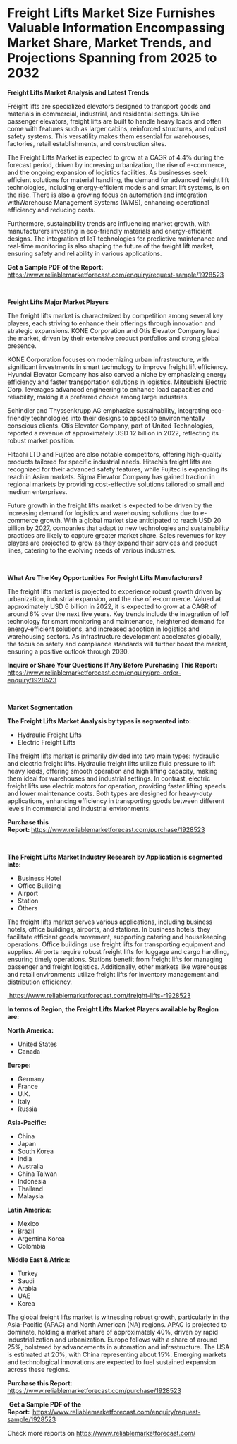 <p><h1>Freight Lifts Market Size Furnishes Valuable Information Encompassing Market Share, Market Trends, and Projections Spanning from 2025 to 2032</h1></p><p><strong>Freight Lifts Market Analysis and Latest Trends</strong></p>
<p><p>Freight lifts are specialized elevators designed to transport goods and materials in commercial, industrial, and residential settings. Unlike passenger elevators, freight lifts are built to handle heavy loads and often come with features such as larger cabins, reinforced structures, and robust safety systems. This versatility makes them essential for warehouses, factories, retail establishments, and construction sites.</p><p>The Freight Lifts Market is expected to grow at a CAGR of 4.4% during the forecast period, driven by increasing urbanization, the rise of e-commerce, and the ongoing expansion of logistics facilities. As businesses seek efficient solutions for material handling, the demand for advanced freight lift technologies, including energy-efficient models and smart lift systems, is on the rise. There is also a growing focus on automation and integration withWarehouse Management Systems (WMS), enhancing operational efficiency and reducing costs.</p><p>Furthermore, sustainability trends are influencing market growth, with manufacturers investing in eco-friendly materials and energy-efficient designs. The integration of IoT technologies for predictive maintenance and real-time monitoring is also shaping the future of the freight lift market, ensuring safety and reliability in various applications.</p></p>
<p><strong>Get a Sample PDF of the Report:&nbsp;</strong> <a href="https://www.reliablemarketforecast.com/enquiry/request-sample/1928523?utm_campaign=1840&utm_medium=2&utm_source=Github&utm_content=ia&utm_term=16012025&utm_id=freight-lifts">https://www.reliablemarketforecast.com/enquiry/request-sample/1928523</a></p>
<p>&nbsp;</p>
<p><strong>Freight Lifts Major Market Players</strong></p>
<p><p>The freight lifts market is characterized by competition among several key players, each striving to enhance their offerings through innovation and strategic expansions. KONE Corporation and Otis Elevator Company lead the market, driven by their extensive product portfolios and strong global presence. </p><p>KONE Corporation focuses on modernizing urban infrastructure, with significant investments in smart technology to improve freight lift efficiency. Hyundai Elevator Company has also carved a niche by emphasizing energy efficiency and faster transportation solutions in logistics. Mitsubishi Electric Corp. leverages advanced engineering to enhance load capacities and reliability, making it a preferred choice among large industries.</p><p>Schindler and Thyssenkrupp AG emphasize sustainability, integrating eco-friendly technologies into their designs to appeal to environmentally conscious clients. Otis Elevator Company, part of United Technologies, reported a revenue of approximately USD 12 billion in 2022, reflecting its robust market position. </p><p>Hitachi LTD and Fujitec are also notable competitors, offering high-quality products tailored for specific industrial needs. Hitachi’s freight lifts are recognized for their advanced safety features, while Fujitec is expanding its reach in Asian markets. Sigma Elevator Company has gained traction in regional markets by providing cost-effective solutions tailored to small and medium enterprises.</p><p>Future growth in the freight lifts market is expected to be driven by the increasing demand for logistics and warehousing solutions due to e-commerce growth. With a global market size anticipated to reach USD 20 billion by 2027, companies that adapt to new technologies and sustainability practices are likely to capture greater market share. Sales revenues for key players are projected to grow as they expand their services and product lines, catering to the evolving needs of various industries.</p></p>
<p>&nbsp;</p>
<p><strong>What Are The Key Opportunities For Freight Lifts Manufacturers?</strong></p>
<p><p>The freight lifts market is projected to experience robust growth driven by urbanization, industrial expansion, and the rise of e-commerce. Valued at approximately USD 6 billion in 2022, it is expected to grow at a CAGR of around 6% over the next five years. Key trends include the integration of IoT technology for smart monitoring and maintenance, heightened demand for energy-efficient solutions, and increased adoption in logistics and warehousing sectors. As infrastructure development accelerates globally, the focus on safety and compliance standards will further boost the market, ensuring a positive outlook through 2030.</p></p>
<p><strong>Inquire or Share Your Questions If Any Before Purchasing This Report:</strong> <a href="https://www.reliablemarketforecast.com/enquiry/pre-order-enquiry/1928523?utm_campaign=1840&utm_medium=2&utm_source=Github&utm_content=ia&utm_term=16012025&utm_id=freight-lifts">https://www.reliablemarketforecast.com/enquiry/pre-order-enquiry/1928523</a></p>
<p>&nbsp;</p>
<p><strong>Market Segmentation</strong></p>
<p><strong>The Freight Lifts Market Analysis by types is segmented into:</strong></p>
<p><ul><li>Hydraulic Freight Lifts</li><li>Electric Freight Lifts</li></ul></p>
<p><p>The freight lifts market is primarily divided into two main types: hydraulic and electric freight lifts. Hydraulic freight lifts utilize fluid pressure to lift heavy loads, offering smooth operation and high lifting capacity, making them ideal for warehouses and industrial settings. In contrast, electric freight lifts use electric motors for operation, providing faster lifting speeds and lower maintenance costs. Both types are designed for heavy-duty applications, enhancing efficiency in transporting goods between different levels in commercial and industrial environments.</p></p>
<p><strong>Purchase this Report:&nbsp;</strong><a href="https://www.reliablemarketforecast.com/purchase/1928523?utm_campaign=1840&utm_medium=2&utm_source=Github&utm_content=ia&utm_term=16012025&utm_id=freight-lifts">https://www.reliablemarketforecast.com/purchase/1928523</a></p>
<p>&nbsp;</p>
<p><strong>The Freight Lifts Market Industry Research by Application is segmented into:</strong></p>
<p><ul><li>Business Hotel</li><li>Office Building</li><li>Airport</li><li>Station</li><li>Others</li></ul></p>
<p><p>The freight lifts market serves various applications, including business hotels, office buildings, airports, and stations. In business hotels, they facilitate efficient goods movement, supporting catering and housekeeping operations. Office buildings use freight lifts for transporting equipment and supplies. Airports require robust freight lifts for luggage and cargo handling, ensuring timely operations. Stations benefit from freight lifts for managing passenger and freight logistics. Additionally, other markets like warehouses and retail environments utilize freight lifts for inventory management and distribution efficiency.</p></p>
<p><a href="https://www.reliablemarketforecast.com/freight-lifts-r1928523?utm_campaign=1840&utm_medium=2&utm_source=Github&utm_content=ia&utm_term=16012025&utm_id=freight-lifts">&nbsp;https://www.reliablemarketforecast.com/freight-lifts-r1928523</a></p>
<p><strong>In terms of Region, the Freight Lifts Market Players available by Region are:</strong></p>
<p>
    <p> <strong> North America: </strong>
        <ul>
            <li>United States</li>
            <li>Canada</li>
        </ul>
        </p> 
    <p> <strong> Europe: </strong>
        <ul>
            <li>Germany</li>
            <li>France</li>
            <li>U.K.</li>
            <li>Italy</li>
            <li>Russia</li>
        </ul>
        </p> 
    <p> <strong> Asia-Pacific: </strong>
        <ul>
            <li>China</li>
            <li>Japan</li>
            <li>South Korea</li>
            <li>India</li>
            <li>Australia</li>
            <li>China Taiwan</li>
            <li>Indonesia</li>
            <li>Thailand</li>
            <li>Malaysia</li>
        </ul>
        </p> 
    <p> <strong> Latin America: </strong>
        <ul>
            <li>Mexico</li>
            <li>Brazil</li>
            <li>Argentina Korea</li>
            <li>Colombia</li>
        </ul>
        </p> 
    <p> <strong> Middle East & Africa: </strong>
        <ul>
            <li>Turkey</li>
            <li>Saudi</li>
            <li>Arabia</li>
            <li>UAE</li>
            <li>Korea</li>
        </ul>
    </p>
    </p>
<p><p>The global freight lifts market is witnessing robust growth, particularly in the Asia-Pacific (APAC) and North American (NA) regions. APAC is projected to dominate, holding a market share of approximately 40%, driven by rapid industrialization and urbanization. Europe follows with a share of around 25%, bolstered by advancements in automation and infrastructure. The USA is estimated at 20%, with China representing about 15%. Emerging markets and technological innovations are expected to fuel sustained expansion across these regions.</p></p>
<p><strong>Purchase this Report: </strong><a href="https://www.reliablemarketforecast.com/purchase/1928523?utm_campaign=1840&utm_medium=2&utm_source=Github&utm_content=ia&utm_term=16012025&utm_id=freight-lifts">https://www.reliablemarketforecast.com/purchase/1928523</a></p>
<p>&nbsp;<strong>Get a Sample PDF of the Report:&nbsp;&nbsp;</strong><a href="https://www.reliablemarketforecast.com/enquiry/request-sample/1928523?utm_campaign=1840&utm_medium=2&utm_source=Github&utm_content=ia&utm_term=16012025&utm_id=freight-lifts">https://www.reliablemarketforecast.com/enquiry/request-sample/1928523</a></p>
<p><strong></strong></p>
<p>Check more reports on <a href="https://www.reliablemarketforecast.com/?utm_campaign=1840&utm_medium=2&utm_source=Github&utm_content=ia&utm_term=16012025&utm_id=freight-lifts">https://www.reliablemarketforecast.com/</a></p>